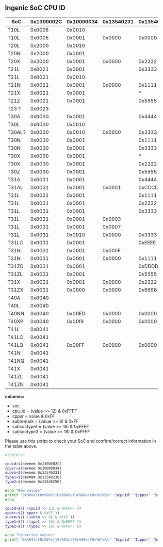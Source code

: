 Ingenic SoC CPU ID
------------------

| SoC   | 0x1300002C | 0x10000034 | 0x13540231 | 0x13540238 | 0x13540250 | Checked |
|-------|------------|------------|------------|------------|------------|---------|
| T10L  | 0x0005     | 0x0010     |            |            |            |         |
| T10L  | 0x0005     | 0x0001     | 0x0000     | 0x0000     | 0x0000     | X       |
| T20L  | 0x2000     | 0x0010     |            |            |            |         |
| T20N  | 0x2000     | 0x0001     |            |            |            |         |
| T20X  | 0x2000     | 0x0001     | 0x0000     | 0x2222     | 0x0000     | XX      |
| T21L  | 0x0021     | 0x0001     |            | 0x3333     |            |         |
| T21L  | 0x0021     | 0x0010     |            |            |            |         |
| T21N  | 0x0021     | 0x0001     | 0x0000     | 0x1111     | 0x0000     | XX      |
| T21X  | 0x0021     | 0x0001     |            | *          |            |         |
| T21Z  | 0x0021     | 0x0001     |            | 0x5555     |            |         |
| T23 ? | 0x0023     |            |            |            |            |         |
| T30A  | 0x0030     | 0x0001     |            | 0x4444     |            |         |
| T30L  | 0x0030     | 0x0010     |            |            |            |         |
| T30AL?| 0x0030     | 0x0010     | 0x0000     | 0x3333     | 0x0000     | XX      |
| T30N  | 0x0030     | 0x0001     |            | 0x1111     |            |         |
| T30N  | 0x0030     | 0x0001     |            | 0x3333     |            |         |
| T30X  | 0x0030     | 0x0001     |            | *          |            |         |
| T30X  | 0x0030     | 0x0001     |            | 0x2222     |            |         |
| T30Z  | 0x0030     | 0x0001     |            | 0x5555     |            |         |
| T31A  | 0x0031     | 0x0001     |            | 0x4444     |            |         |
| T31AL | 0x0031     | 0x0001     | 0x0001     | 0xCCCC     | 0x0000     | X       |
| T31L  | 0x0031     | 0x0001     |            | 0x1111     |            |         | 
| T31L  | 0x0031     | 0x0001     |            | 0x2222     |            |         |
| T31L  | 0x0031     | 0x0001     |            | 0x3333     |            |         |
| T31L  | 0x0031     | 0x0001     | 0x0003     |            |            |         |
| T31L  | 0x0031     | 0x0001     | 0x0007     |            |            |         |
| T31L  | 0x0031     | 0x0010     | 0x0000     | 0x3333     | 0x0000     | X       |
| T31LC | 0x0031     | 0x0001     |            | 0xEEEE     |            |         |
| T31N  | 0x0031     | 0x0001     | 0x000F     |            |            |         |
| T31N  | 0x0031     | 0x0001     | 0x0000     | 0x1111     | 0x0000     | X       |
| T31ZC | 0x0031     | 0x0001     |            | 0xDDDD     |            |         |
| T31ZL | 0x0031     | 0x0001     |            | 0x5555     |            |         |
| T31X  | 0x0031     | 0x0001     | 0x0000     | 0x2222     | 0x0000     | X       |
| T31ZX | 0x0031     | 0x0000     | 0x0000     | 0x6666     | 0x0000     | XX      |
| T40A  | 0x0040     |            |            |            | 0x4444     |         |
| T40L  | 0x0040     |            |            |            | 0x1111     |         |
| T40NN | 0x0040     | 0x00ED     | 0x0000     | 0x0000     | 0x8888     | XX      |
| T40XP | 0x0040     | 0x00f9     | 0x0000     | 0x0000     | 0x7777     | X       |
| T41L  | 0x0041     |            |            |            | 0x3333     |         |
| T41LC | 0x0041     |            |            |            | 0x8888     |         |
| T41LQ | 0x0041     | 0x00FF     | 0x0000     | 0x0000     | 0x9999     | X       |
| T41N  | 0x0041     |            |            |            | 0x1111     |         |
| T41NQ | 0x0041     |            |            |            | 0xAAAA     |         |
| T41X  | 0x0041     |            |            |            | 0x6666     |         |
| T41ZL | 0x0041     |            |            |            | 0x5555     |         |
| T41ZN | 0x0041     |            |            |            | 0x7777     |         |

__columns:__
- soc
- cpu_id = (value >> 12) & 0xFFFF
- cppsr = value & 0xFF 
- subremark = (value >> 8) & 0xFF
- subsoctype1 = (value >> 16) & 0xFFFF
- subsoctype2 = (value >> 16) & 0xFFFF


Please use this script to check your SoC and confirm/correct information in the table above.  

``` bash
#!/bin/sh

cpuid=$(devmem 0x1300002C)
cppsr=$(devmem 0x10000034)
subrm=$(devmem 0x13540231)
type1=$(devmem 0x13540238)
type2=$(devmem 0x13540250)

echo "Raw values"
printf "0x%08x\t0x%08x\t0x%08x\t0x%08x\t0x%08x\n" "$cpuid" "$cppsr" "$subrm" "$type1" "$type2"
echo

cpuid=$(( (cpuid >> 12) & 0xFFFF ))
cppsr=$(( cppsr & 0xFF ))
subrm=$(( (subrm >> 8) & 0xFF ))
type1=$(( (type1 >> 16) & 0xFFFF ))
type2=$(( (type2 >> 16) & 0xFFFF ))

echo "Converted values"
printf "0x%04x\t0x%04x\t0x%04x\t0x%04x\t0x%04x\n" "$cpuid" "$cppsr" "$subrm" "$type1" "$type2"
```
